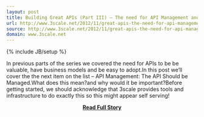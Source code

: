 ```yaml
---
layout: post
title: Building Great APIs (Part III) – The need for API Management and Infrastructure
url: http://www.3scale.net/2012/11/great-apis-the-need-for-api-management-part-iii/
source: http://www.3scale.net/2012/11/great-apis-the-need-for-api-management-part-iii/
domain: www.3scale.net
---
```

{% include JB/setup %}<p>In previous parts of the series we covered the need for APIs to be be valuable, have business models and be easy to adopt.In this post we’ll cover the the next item on the list – API Management:
  The API Should be Managed.What does this mean?and why would it be important?Before getting started, we should acknowledge that 3scale provides tools and infrastructure to do exactly this so this might appear self serving!</p>
<center><p><a href="http://www.3scale.net/2012/11/great-apis-the-need-for-api-management-part-iii/" style='padding:25px; font-sze:18px; font-weight: bold;'>Read Full Story</a></p></center>
